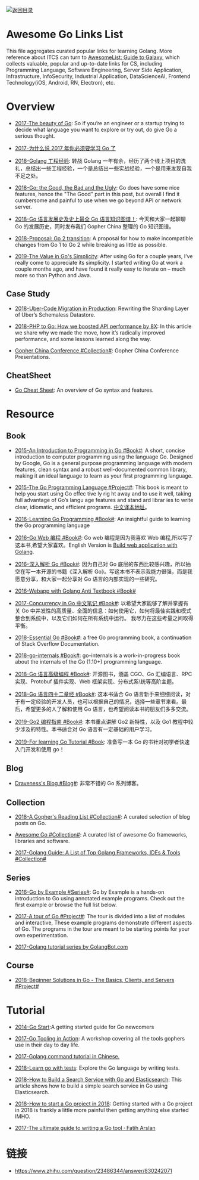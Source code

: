 [![返回目录](https://user-images.githubusercontent.com/5803001/38079637-ff0abcf0-3371-11e8-9b76-ad651620afc7.jpg)](https://github.com/wx-chevalier/Awesome-Lists)

# Awesome Go Links List

This file aggregates curated popular links for learning Golang. More reference about ITCS can turn to [AwesomeList: Guide to Galaxy](https://github.com/wx-chevalier/Awesome-Lists), which collects valuable, popular and up-to-date links for CS, including Programming Language, Software Engineering, Server Side Application, Infrastructure, InfoSecurity, Industrial Application, DataScienceAI, Frontend Technology(iOS, Android, RN, Electron), etc.

# Overview

- [2017-The beauty of Go](https://hackernoon.com/the-beauty-of-go-98057e3f0a7d): So if you’re an engineer or a startup trying to decide what language you want to explore or try out, do give Go a serious thought.

- [2017-为什么说 2017 年你必须要学习 Go 了](http://mp.weixin.qq.com/s/hQLUjvttTPgfd9qO1l-i6A)

- [2018-Golang 工程经验](https://juejin.im/post/5a6873fb518825733e60a1ae): 转战 Golang 一年有余，经历了两个线上项目的洗礼，总结出一些工程经验，一个是总结出一些实战经验，一个是用来发现自我不足之处。

- [2018-Go: the Good, the Bad and the Ugly](https://bluxte.net/musings/2018/04/10/go-good-bad-ugly/#go-is-easy-to-learn): Go does have some nice features, hence the "The Good" part in this post, but overall I find it cumbersome and painful to use when we go beyond API or network server.

- [2018-Go 语言发展史及史上最全 Go 语言知识图谱！](https://zhuanlan.zhihu.com/p/34263871): 今天和大家一起聊聊 Go 的发展历史，同时发布我们 Gopher China 整理的 Go 知识图谱。

- [2018-Proposal: Go 2 transition](https://github.com/golang/proposal/blob/master/design/28221-go2-transitions.md): A proposal for how to make incompatible changes from Go 1 to Go 2 while breaking as little as possible.

- [2019-The Value in Go's Simplicity](https://benjamincongdon.me/blog/2019/11/11/The-Value-in-Gos-Simplicity/): After using Go for a couple years, I’ve really come to appreciate its simplicity. I started writing Go at work a couple months ago, and have found it really easy to iterate on – much more so than Python and Java.

## Case Study

- [2018-Uber-Code Migration in Production](https://eng.uber.com/schemaless-rewrite/): Rewriting the Sharding Layer of Uber’s Schemaless Datastore.

- [2018-PHP to Go: How we boosted API performance by 8X](https://www.kairos.com/blog/php-to-go-how-we-boosted-api-performance-by-8x): In this article we share why we made the move, how it’s radically improved performance, and some lessons learned along the way.

- [Gopher China Conference #Collection#](https://github.com/gopherchina/conference): Gopher China Conference Presentations.

## CheatSheet

- [Go Cheat Sheet](https://github.com/a8m/go-lang-cheat-sheet): An overview of Go syntax and features.

# Resource

## Book

- [2015-An Introduction to Programming in Go #Book#](http://www.golang-book.com/): A short, concise introduction to computer programming using the language Go. Designed by Google, Go is a general purpose programming language with modern features, clean syntax and a robust well-documented common library, making it an ideal language to learn as your first programming language.

- [2015-The Go Programming Language #Project#](http://www.gopl.io/): This book is meant to help you start using Go effec tive ly rig ht away and to use it well, taking full advantage of Go’s langu age features and stand ard librar ies to write clear, idiomatic, and efficient programs. [中文译本地址](https://docs.hacknode.org/gopl-zh/)。

- [2016-Learning Go Programming #Book#](https://parg.co/b21): An insightful guide to learning the Go programming language

- [2016-Go Web 编程 #Book#](https://astaxie.gitbooks.io/build-web-application-with-golang/content/zh/): Go web 编程是因为我喜欢 Web 编程,所以写了这本书,希望大家喜欢。English Version is [Build web application with Golang](https://legacy.gitbook.com/book/astaxie/build-web-application-with-golang/details).

- [2016-深入解析 Go #Book#](https://tiancaiamao.gitbooks.io/go-internals/content/zh/): 因为自己对 Go 底层的东西比较感兴趣，所以抽空在写一本开源的书籍《深入解析 Go》。写这本书不表示我能力很强，而是我愿意分享，和大家一起分享对 Go 语言的内部实现的一些研究。

- [2016-Webapp with Golang Anti Textbook #Book#](https://drive.wps.cn/view/l/576006e7ef6c4c4e8fe19663ded5e944)

- [2017-Concurrency in Go 中文笔记 #Book#](https://www.kancloud.cn/mutouzhang/go/596804): 以希望大家能够了解并掌握有关 Go 中并发性的高质量、全面的信息：如何使用它，如何将最佳实践和模式整合到系统中，以及它们如何在所有系统中运行。 我尽力在这些考量之间取得平衡。

- [2018-Essential Go #Book#](https://www.programming-books.io/essential/go/): a free Go programming book, a continuation of Stack Overflow Documentation.

- [2018-go-internals #Book#](https://github.com/teh-cmc/go-internals): go-internals is a work-in-progress book about the internals of the Go (1.10+) programming language.

- [2018-Go 语言高级编程 #Book#](https://github.com/chai2010/advanced-go-programming-book): 开源图书，涵盖 CGO、Go 汇编语言、RPC 实现、Protobuf 插件实现、Web 框架实现、分布式系\统等高阶主题。

- [2018-Go 语言四十二章经 #Book#](https://github.com/ffhelicopter/Go42): 这本书适合 Go 语言新手来细细阅读，对于有一定经验的开发人员，也可以根据自己的情况，选择一些章节来看。最后，希望更多的人了解和使用 Go 语言，也希望阅读本书的朋友们多多交流。

- [2019-Go2 编程指南 #Book#](https://github.com/chai2010/go2-book): 本书重点讲解 Go2 新特性，以及 Go1 教程中较少涉及的特性。本书适合对 Go 语言有一定基础的用户学习。

- [2019-For learning Go Tutorial #Book](https://github.com/KeKe-Li/For-learning-Go-Tutorial): 准备写一本 Go 的书针对初学者快速入门开发和使用 go！

## Blog

- [Draveness's Blog #Blog#](https://draveness.me): 非常不错的 Go 系列博客。

## Collection

- [2018-A Gopher's Reading List #Collection#](https://github.com/enocom/gopher-reading-list): A curated selection of blog posts on Go.

- [Awesome Go #Collection#](https://github.com/avelino/awesome-go): A curated list of awesome Go frameworks, libraries and software.

- [2017-Golang Guide: A List of Top Golang Frameworks, IDEs & Tools #Collection#](https://parg.co/oGO)

## Series

- [2016-Go by Example #Series#](https://gobyexample.com/): Go by Example is a hands-on introduction to Go using annotated example programs. Check out the first example or browse the full list below.

- [2017-A tour of Go #Project#](https://tour.golang.org/welcome/1): The tour is divided into a list of modules and interactive, These example programs demonstrate different aspects of Go. The programs in the tour are meant to be starting points for your own experimentation.

- [2017-Golang tutorial series by GolangBot.com](https://golangbot.com/learn-golang-series/)

## Course

- [2018-Beginner Solutions in Go - The Basics, Clients, and Servers #Project#](https://parg.co/oZc)

# Tutorial

- [2014-Go Start](https://github.com/alco/gostart):A getting started guide for Go newcomers

- [2017-Go Tooling in Action](https://github.com/campoy/go-tooling-workshop): A workshop covering all the tools gophers use in their day to day life.

- [2017-Golang command tutorial in Chinese.](https://github.com/hyper0x/go_command_tutorial)

- [2018-Learn go with tests](https://github.com/quii/learn-go-with-tests): Explore the Go language by writing tests.

- [2018-How to Build a Search Service with Go and Elasticsearch](https://outcrawl.com/go-elastic-search-service/): This article shows how to build a simple search service in Go using Elasticsearch.

- [2018-How to start a Go project in 2018](https://boyter.org/posts/how-to-start-go-project-2018/): Getting started with a Go project in 2018 is frankly a little more painful then getting anything else started IMHO.

- [2017-The ultimate guide to writing a Go tool · Fatih Arslan](https://arslan.io/2017/09/14/the-ultimate-guide-to-writing-a-go-tool/)

# 链接

- https://www.zhihu.com/question/23486344/answer/830242071